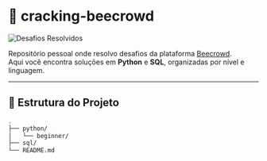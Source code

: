 # 🐝 cracking-beecrowd

![Desafios Resolvidos](https://img.shields.io/badge/Total_Desafios_Resolvidos-20-blueviolet)

Repositório pessoal onde resolvo desafios da plataforma [Beecrowd](https://www.beecrowd.com.br/).  
Aqui você encontra soluções em **Python** e **SQL**, organizadas por nível e linguagem.

---

## 📁 Estrutura do Projeto

```bash
.
├── python/
│   └── beginner/
├── sql/
└── README.md